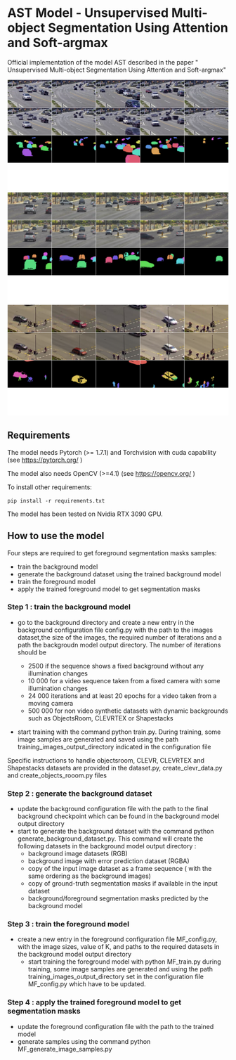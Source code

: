
# AST Model - Unsupervised Multi-object Segmentation Using Attention and Soft-argmax

Official implementation of the model AST described in the paper "
Unsupervised Multi-object Segmentation Using Attention and Soft-argmax"

![](./images/sample_southampton.png)
![](./images/sample_trekell.png)
![](./images/sample_varna.png)

## Requirements

The model needs Pytorch (>= 1.7.1) and Torchvision with cuda capability (see https://pytorch.org/ )

The model also needs OpenCV (>=4.1) (see https://opencv.org/ )


To install other requirements:

```setup
pip install -r requirements.txt
```
The model has been tested on Nvidia RTX 3090 GPU.

## How to use the model


Four steps are required to get foreground segmentation masks samples: 

- train the background model
- generate the background dataset using the trained background model
- train the foreground model
- apply the trained foreground model to get segmentation masks

### Step 1 : train the background model

- go to the background directory and create a new entry in the background configuration file config.py with the path to the images dataset,the size of the images, 
  the required number of iterations and a path the backgroudn model output directory.
The number of iterations should be 
  
    - 2500 if the sequence shows a fixed background without any illumination changes
    - 10 000 for a video sequence taken from a fixed camera with some illumination changes
    - 24 000 iterations and at least 20 epochs for a video taken from a moving camera
    - 500 000 for non video synthetic datasets with dynamic backgrounds such as ObjectsRoom, CLEVRTEX or Shapestacks
    
- start training with the command python train.py.
  During training, some image samples are generated and saved using the path 
  training_images_output_directory indicated in the configuration file

Specific instructions to handle objectsroom, CLEVR, CLEVRTEX and Shapestacks datasets are provided in the dataset.py, 
create_clevr_data.py and create_objects_rooom.py files

### Step 2 : generate the background dataset

- update the background configuration file with the path to the final background checkpoint which can be found in  the background model output directory
- start to generate the background dataset with the command python generate_background_dataset.py.
This command will create the following datasets in the background model output directory :
     - background image datasets (RGB)
    - background image with error prediction dataset (RGBA)
    - copy of the input image dataset as a frame sequence ( with the same ordering as the background images)
    - copy of ground-truth segmentation masks if available in the input dataset
    - background/foreground segmentation masks predicted by the background model

### Step 3 : train the foreground model

- create a new entry in the foreground configuration file MF_config.py, with the image sizes, value of K, 
  and paths to the required datasets in the background model output directory
  - start training the foreground model with python MF_train.py
    during training, some image samples are generated and using the path training_images_output_directory 
    set in the configuration file MF_config.py which have to be updated. 
    

### Step 4 : apply the trained foreground model to get segmentation masks

- update the foreground configuration file with the path to the trained model
- generate samples using the command python MF_generate_image_samples.py













